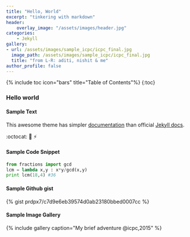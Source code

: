 ```yaml
---
title: "Hello, World"
excerpt: "tinkering with markdown"
header:
    overlay_image: "/assets/images/header.jpg"
categories:
    - Jekyll
gallery:
- url: /assets/images/sample_icpc/icpc_final.jpg
  image_path: /assets/images/sample_icpc/icpc_final.jpg
  title: "from L-R: aditi, nishit & me"
author_profile: false
---
```

{% include toc icon="bars" title="Table of Contents"%}
{:toc}

### Hello world

#### Sample Text
This awesome theme has simpler [documentation](https://mmistakes.github.io/minimal-mistakes/docs/quick-start-guide/)
than official [Jekyll docs](https://jekyllrb.com/docs/quickstart/).

:octocat: :book: :zap:

#### Sample Code Snippet
```python
from fractions import gcd
lcm = lambda x,y : x*y/gcd(x,y)
print lcm(18,4) #36
```
#### Sample Github gist
{% gist prdpx7/c7d9e6eb39574d0ab23180bbed0007cc %}
#### Sample Image Gallery
{% include gallery caption="My brief adventure @icpc,2015" %}
